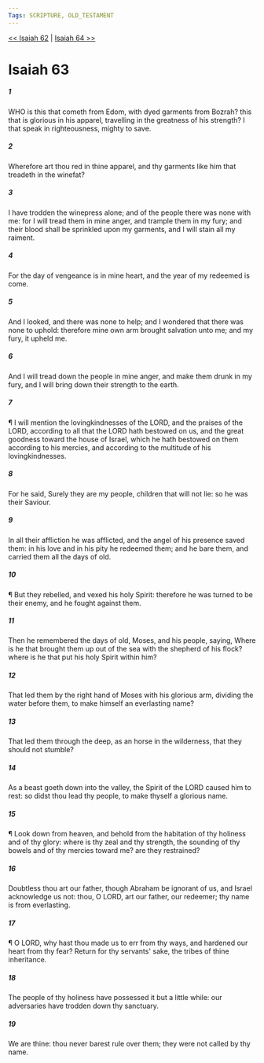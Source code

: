 ```yaml
---
Tags: SCRIPTURE, OLD_TESTAMENT
---
```


[<< Isaiah 62](OLD_TESTAMENT/23_Isaiah/Isaiah_62.md) | [Isaiah 64 >>](OLD_TESTAMENT/23_Isaiah/Isaiah_64.md)

# Isaiah 63

##### 1
 WHO is this that cometh from Edom, with dyed garments from Bozrah?  this that is glorious in his apparel, travelling in the greatness of his strength?  I that speak in righteousness, mighty to save.
##### 2
 Wherefore art thou red in thine apparel, and thy garments like him that treadeth in the winefat?
##### 3
 I have trodden the winepress alone; and of the people there was none with me: for I will tread them in mine anger, and trample them in my fury; and their blood shall be sprinkled upon my garments, and I will stain all my raiment.
##### 4
 For the day of vengeance is in mine heart, and the year of my redeemed is come.
##### 5
 And I looked, and there was none to help; and I wondered that there was none to uphold: therefore mine own arm brought salvation unto me; and my fury, it upheld me.
##### 6
 And I will tread down the people in mine anger, and make them drunk in my fury, and I will bring down their strength to the earth.
##### 7
 ¶ I will mention the lovingkindnesses of the LORD, and the praises of the LORD, according to all that the LORD hath bestowed on us, and the great goodness toward the house of Israel, which he hath bestowed on them according to his mercies, and according to the multitude of his lovingkindnesses.
##### 8
 For he said, Surely they are my people, children that will not lie: so he was their Saviour.
##### 9
 In all their affliction he was afflicted, and the angel of his presence saved them: in his love and in his pity he redeemed them; and he bare them, and carried them all the days of old.
##### 10
 ¶ But they rebelled, and vexed his holy Spirit: therefore he was turned to be their enemy, and he fought against them.
##### 11
 Then he remembered the days of old, Moses, and his people, saying, Where is he that brought them up out of the sea with the shepherd of his flock?  where is he that put his holy Spirit within him?
##### 12
 That led them by the right hand of Moses with his glorious arm, dividing the water before them, to make himself an everlasting name?
##### 13
 That led them through the deep, as an horse in the wilderness, that they should not stumble?
##### 14
 As a beast goeth down into the valley, the Spirit of the LORD caused him to rest: so didst thou lead thy people, to make thyself a glorious name.
##### 15
 ¶ Look down from heaven, and behold from the habitation of thy holiness and of thy glory: where is thy zeal and thy strength, the sounding of thy bowels and of thy mercies toward me?  are they restrained?
##### 16
 Doubtless thou art our father, though Abraham be ignorant of us, and Israel acknowledge us not: thou, O LORD, art our father, our redeemer; thy name is from everlasting.
##### 17
 ¶ O LORD, why hast thou made us to err from thy ways, and hardened our heart from thy fear?  Return for thy servants' sake, the tribes of thine inheritance.
##### 18
 The people of thy holiness have possessed it but a little while: our adversaries have trodden down thy sanctuary.
##### 19
 We are thine: thou never barest rule over them; they were not called by thy name.
